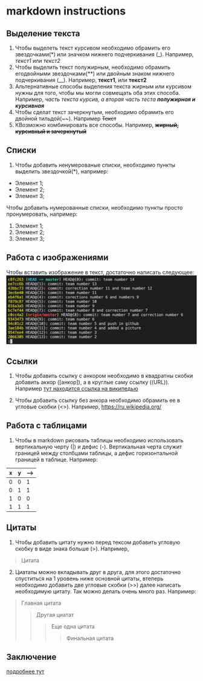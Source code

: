 # markdown instructions

## Выделение текста

1. Чтобы выделеть текст курсивом необходимо обрамить его звездочками(*) или значком нижнего подчеркивания (_). Например, *текст1* или _текст2_
2. Чтобы выделить текст полужирным, необходимо обрамить егодвойными звездочками(**) или двойным знаком нижнего подчеркивания (__). Например, **текст1**, или __текст2__
3. Альтернативные способы выделения текста жирным или курсивом нужны для того, чтобы мы могли совмещать оба этих способа. Например, _часть текста курсив, а вторая часть теста **полужирная и курсивная**_
4. Чтобы сделат текст зачеркнутым, необходимо обрамить его двойной тильдой(~~). 
Например ~~Текст~~
5. КВозможно комбинировать все способы. Например, ~~**жирный, __курсивный__ и зачеркнутый**~~

## Списки

1. Чтобы добавить ненумерованые списки, необходимо пункты выделить звездочкой(*), например:
* Элемент 1;
* Элемент 2;
* Элемент 3;

Чтобы добавить нумерованные списки, необходимо пункты просто пронумеровать, например:
1. Элемент 1;
2. Элемент 2;
3. Элемент 3;

## Работа с изображениями

Чтобы вставить изображение в текст, достаточно написать следующее:
![avavtar](1.png)

## Ссылки

1. Чтобы добавить ссылку с анкором необходимо в квадратны скобки добавить аккор ([анкор]), а в круглые саму ссылку ((URL)). Например [тут находится ссылка на википедью](https://ru.wikipedia.org/)

2. Чтобы добавить ссылку без анкора необходимо обрамить ее в угловые скобки (<>). Например, <https://ru.wikipedia.org/>

## Работа с таблицами

1. Чтобы в markdown рисовать таблицы необходимо использовать вертикальную черту (|) и дефис (-). Вертикальная черта служит границей между столбцами таблицы, а дефис горизонтальной границей в таблице. Например: 

|x|y|-->|
|--|--|--|
|0|0|1|
|0|1|1|
|1|0|0|
|1|1|1|


## Цитаты

1. Чтобы добавить цитату нужно перед тексом добавить угловую скобку в виде знака больше (>). Например, 
> Цитата

2. Циататы можно вкладывать друг в друга, для этого достаточно спуститься на 1 уровень ниже основной цитаты, втеперь необходимо добавить две угловые скобки (>>) далее написать необходимую цитату. Так можно делать очень много раз. Например:
> Главная цитата
>> Другая циатат
>>> Еще одна цитата
>>>> Финальная цитата

## Заключение

[подробнее тут](https://texterra.ru/blog/ischerpyvayushchaya-shpargalka-po-sintaksisu-razmetki-markdown-na-zametku-avtoram-veb-razrabotchikam.html?ysclid=l63zmogns032865696)